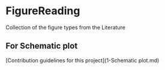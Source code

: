 # FigureReading
Collection of the figure types from the Literature

## For Schematic plot

[Contribution guidelines for this project](1-Schematic plot.md)
